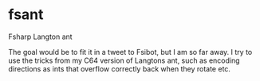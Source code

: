 fsant
=====

Fsharp Langton ant

The goal would be to fit it in a tweet to Fsibot, but I am so far away. I try to use the tricks from my C64 version of Langtons ant, such as encoding directions as ints that overflow correctly back when they rotate etc.
